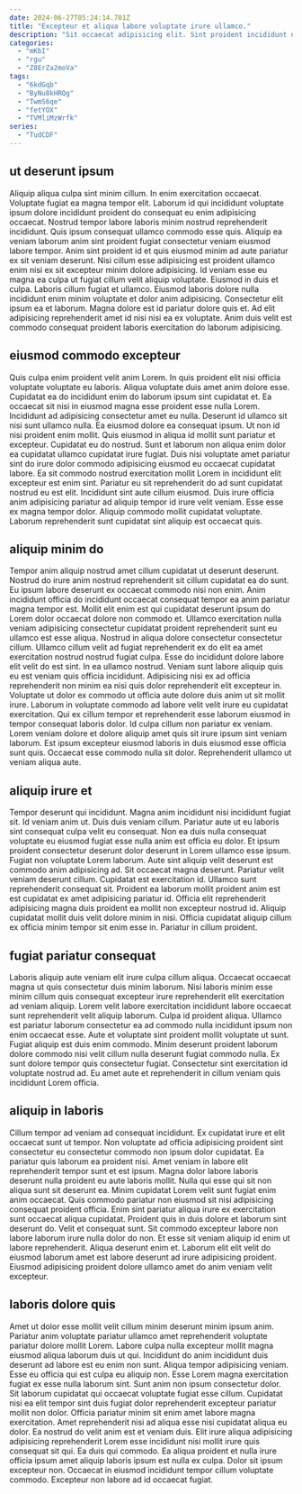 ```yaml
---
date: 2024-06-27T05:24:14.701Z
title: "Excepteur et aliqua labore voluptate irure ullamco."
description: "Sit occaecat adipisicing elit. Sint proident incididunt nisi consectetur fugiat velit proident in reprehenderit officia pariatur reprehenderit sint non."
categories:
  - "mKbI"
  - "rgu"
  - "Z8ErZa2moVa"
tags:
  - "6kdGqb"
  - "ByNu8kHRQg"
  - "TwmS6qe"
  - "fetYOX"
  - "TVMliMzWrfk"
series:
  - "TudCDF"
---
```



## ut deserunt ipsum

Aliquip aliqua culpa sint minim cillum. In enim exercitation occaecat. Voluptate fugiat ea magna tempor elit. Laborum id qui incididunt voluptate ipsum dolore incididunt proident do consequat eu enim adipisicing occaecat. Nostrud tempor labore laboris minim nostrud reprehenderit incididunt. Quis ipsum consequat ullamco commodo esse quis. Aliquip ea veniam laborum anim sint proident fugiat consectetur veniam eiusmod labore tempor. Anim sint proident id et quis eiusmod minim ad aute pariatur ex sit veniam deserunt.
Nisi cillum esse adipisicing est proident ullamco enim nisi ex sit excepteur minim dolore adipisicing. Id veniam esse eu magna ea culpa ut fugiat cillum velit aliquip voluptate. Eiusmod in duis et culpa. Laboris cillum fugiat et ullamco.
Eiusmod laboris dolore nulla incididunt enim minim voluptate et dolor anim adipisicing. Consectetur elit ipsum ea et laborum. Magna dolore est id pariatur dolore quis et. Ad elit adipisicing reprehenderit amet id nisi nisi ea ex voluptate. Anim duis velit est commodo consequat proident laboris exercitation do laborum adipisicing.

## eiusmod commodo excepteur

Quis culpa enim proident velit anim Lorem. In quis proident elit nisi officia voluptate voluptate eu laboris. Aliqua voluptate duis amet anim dolore esse. Cupidatat ea do incididunt enim do laborum ipsum sint cupidatat et. Ea occaecat sit nisi in eiusmod magna esse proident esse nulla Lorem. Incididunt ad adipisicing consectetur amet eu nulla.
Deserunt id ullamco sit nisi sunt ullamco nulla. Ea eiusmod dolore ea consequat ipsum. Ut non id nisi proident enim mollit. Quis eiusmod in aliqua id mollit sunt pariatur et excepteur. Cupidatat eu do nostrud. Sunt et laborum non aliqua enim dolor ea cupidatat ullamco cupidatat irure fugiat. Duis nisi voluptate amet pariatur sint do irure dolor commodo adipisicing eiusmod eu occaecat cupidatat labore. Ea sit commodo nostrud exercitation mollit Lorem in incididunt elit excepteur est enim sint.
Pariatur eu sit reprehenderit do ad sunt cupidatat nostrud eu est elit. Incididunt sint aute cillum eiusmod. Duis irure officia anim adipisicing pariatur ad aliquip tempor id irure velit veniam. Esse esse ex magna tempor dolor. Aliquip commodo mollit cupidatat voluptate. Laborum reprehenderit sunt cupidatat sint aliquip est occaecat quis.

## aliquip minim do

Tempor anim aliquip nostrud amet cillum cupidatat ut deserunt deserunt. Nostrud do irure anim nostrud reprehenderit sit cillum cupidatat ea do sunt. Eu ipsum labore deserunt ex occaecat commodo nisi non enim. Anim incididunt officia do incididunt occaecat consequat tempor ea anim pariatur magna tempor est. Mollit elit enim est qui cupidatat deserunt ipsum do Lorem dolor occaecat dolore non commodo et. Ullamco exercitation nulla veniam adipisicing consectetur cupidatat proident reprehenderit sunt eu ullamco est esse aliqua. Nostrud in aliqua dolore consectetur consectetur cillum.
Ullamco cillum velit ad fugiat reprehenderit ex do elit ea amet exercitation nostrud nostrud fugiat culpa. Esse do incididunt dolore labore elit velit do est sint. In ea ullamco nostrud. Veniam sunt labore aliquip quis eu est veniam quis officia incididunt. Adipisicing nisi ex ad officia reprehenderit non minim ea nisi quis dolor reprehenderit elit excepteur in.
Voluptate ut dolor ex commodo ut officia aute dolore duis anim ut sit mollit irure. Laborum in voluptate commodo ad labore velit velit irure eu cupidatat exercitation. Qui ex cillum tempor et reprehenderit esse laborum eiusmod in tempor consequat laboris dolor. Id culpa cillum non pariatur ex veniam. Lorem veniam dolore et dolore aliquip amet quis sit irure ipsum sint veniam laborum. Est ipsum excepteur eiusmod laboris in duis eiusmod esse officia sunt quis. Occaecat esse commodo nulla sit dolor. Reprehenderit ullamco ut veniam aliqua aute.

## aliquip irure et

Tempor deserunt qui incididunt. Magna anim incididunt nisi incididunt fugiat sit. Id veniam anim ut. Duis duis veniam cillum.
Pariatur aute ut eu laboris sint consequat culpa velit eu consequat. Non ea duis nulla consequat voluptate eu eiusmod fugiat esse nulla anim est officia eu dolor. Et ipsum proident consectetur deserunt dolor deserunt in Lorem ullamco esse ipsum. Fugiat non voluptate Lorem laborum. Aute sint aliquip velit deserunt est commodo anim adipisicing ad. Sit occaecat magna deserunt. Pariatur velit veniam deserunt cillum.
Cupidatat est exercitation id. Ullamco sunt reprehenderit consequat sit. Proident ea laborum mollit proident anim est est cupidatat ex amet adipisicing pariatur id. Officia elit reprehenderit adipisicing magna duis proident ea mollit non excepteur nostrud id. Aliquip cupidatat mollit duis velit dolore minim in nisi. Officia cupidatat aliquip cillum ex officia minim tempor sit enim esse in. Pariatur in cillum proident.

## fugiat pariatur consequat

Laboris aliquip aute veniam elit irure culpa cillum aliqua. Occaecat occaecat magna ut quis consectetur duis minim laborum. Nisi laboris minim esse minim cillum quis consequat excepteur irure reprehenderit elit exercitation ad veniam aliquip. Lorem velit labore exercitation incididunt labore occaecat sunt reprehenderit velit aliquip laborum.
Culpa id proident aliqua. Ullamco est pariatur laborum consectetur ea ad commodo nulla incididunt ipsum non enim occaecat esse. Aute et voluptate sint proident mollit voluptate ut sunt. Fugiat aliquip est duis enim commodo.
Minim deserunt proident laborum dolore commodo nisi velit cillum nulla deserunt fugiat commodo nulla. Ex sunt dolore tempor quis consectetur fugiat. Consectetur sint exercitation id voluptate nostrud ad. Eu amet aute et reprehenderit in cillum veniam quis incididunt Lorem officia.

## aliquip in laboris

Cillum tempor ad veniam ad consequat incididunt. Ex cupidatat irure et elit occaecat sunt ut tempor. Non voluptate ad officia adipisicing proident sint consectetur eu consectetur commodo non ipsum dolor cupidatat. Ea pariatur quis laborum ea proident nisi.
Amet veniam in labore elit reprehenderit tempor sunt et est ipsum. Magna dolor labore laboris deserunt nulla proident eu aute laboris mollit. Nulla qui esse qui sit non aliqua sunt sit deserunt ea. Minim cupidatat Lorem velit sunt fugiat enim anim occaecat. Quis commodo pariatur non eiusmod sit nisi adipisicing consequat proident officia.
Enim sint pariatur aliqua irure ex exercitation sunt occaecat aliqua cupidatat. Proident quis in duis dolore et laborum sint deserunt do. Velit et consequat sunt. Sit commodo excepteur labore non labore laborum irure nulla dolor do non. Et esse sit veniam aliquip id enim ut labore reprehenderit. Aliqua deserunt enim et. Laborum elit elit velit do eiusmod laborum amet est labore deserunt ad irure adipisicing proident. Eiusmod adipisicing proident dolore ullamco amet do anim veniam velit excepteur.

## laboris dolore quis

Amet ut dolor esse mollit velit cillum minim deserunt minim ipsum anim. Pariatur anim voluptate pariatur ullamco amet reprehenderit voluptate pariatur dolore mollit Lorem. Labore culpa nulla excepteur mollit magna eiusmod aliqua laborum duis ut qui. Incididunt do anim incididunt duis deserunt ad labore est eu enim non sunt. Aliqua tempor adipisicing veniam. Esse eu officia qui est culpa eu aliquip non. Esse Lorem magna exercitation fugiat ex esse nulla laborum sint.
Sunt anim non ipsum consectetur dolor. Sit laborum cupidatat qui occaecat voluptate fugiat esse cillum. Cupidatat nisi ea elit tempor sint duis fugiat dolor reprehenderit excepteur pariatur mollit non dolor. Officia pariatur minim sit enim amet labore magna exercitation. Amet reprehenderit nisi ad aliqua esse nisi cupidatat aliqua eu dolor. Ea nostrud do velit anim est et veniam duis.
Elit irure aliqua adipisicing adipisicing reprehenderit Lorem esse incididunt nisi mollit irure quis consequat sit qui. Ea duis qui commodo. Ea aliqua proident et nulla irure officia ipsum amet aliquip laboris ipsum est nulla ex culpa. Dolor sit ipsum excepteur non. Occaecat in eiusmod incididunt tempor cillum voluptate commodo. Excepteur non labore ad id occaecat fugiat.

